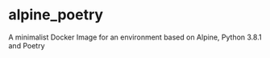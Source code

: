 # alpine_poetry
A minimalist Docker Image for an environment based on Alpine, Python 3.8.1 and Poetry
